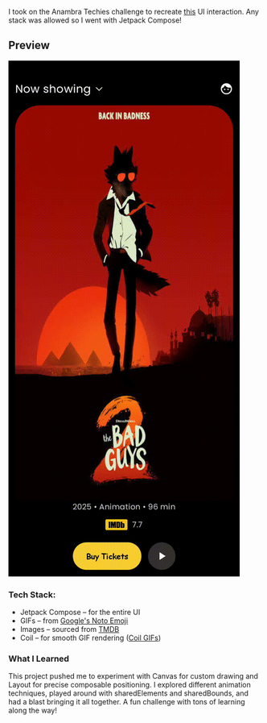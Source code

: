 I took on the Anambra Techies challenge to
recreate [this](https://www.linkedin.com/posts/emaike_ui-interaction-movieapp-activity-7297223525805809664-Ousp)
UI interaction. Any stack was allowed so I went with Jetpack Compose!

## Preview

![Mine](media/mine.gif)

### Tech Stack:

- Jetpack Compose – for the entire UI
- GIFs – from [Google's Noto Emoji](https://googlefonts.github.io/noto-emoji-animation/)
- Images – sourced from [TMDB](https://www.themoviedb.org/movie/1175942-the-bad-guys-2)
- Coil – for smooth GIF rendering ([Coil GIFs]((https://coil-kt.github.io/coil/gifs/)))

### What I Learned

This project pushed me to experiment with Canvas for custom drawing and Layout for precise
composable positioning. I explored different animation techniques, played around with sharedElements
and sharedBounds, and had a blast bringing it all together.
A fun challenge with tons of learning along the way!